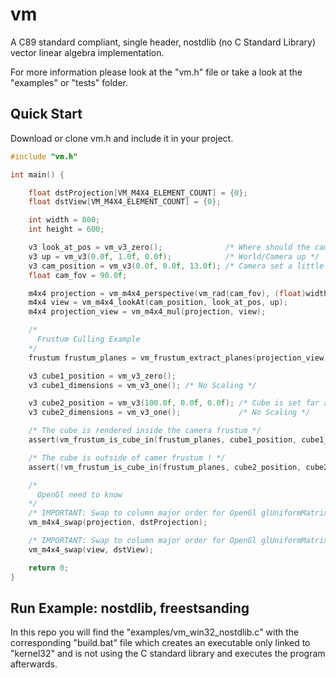 # vm
A C89 standard compliant, single header, nostdlib (no C Standard Library) vector linear algebra implementation.

For more information please look at the "vm.h" file or take a look at the "examples" or "tests" folder.

## Quick Start

Download or clone vm.h and include it in your project.

```C
#include "vm.h"

int main() {

    float dstProjection[VM_M4X4_ELEMENT_COUNT] = {0};
    float dstView[VM_M4X4_ELEMENT_COUNT] = {0};

    int width = 800;
    int height = 600;

    v3 look_at_pos = vm_v3_zero();              /* Where should the camera look at */
    v3 up = vm_v3(0.0f, 1.0f, 0.0f);            /* World/Camera up */
    v3 cam_position = vm_v3(0.0f, 0.0f, 13.0f); /* Camera set a little bit back */
    float cam_fov = 90.0f;

    m4x4 projection = vm_m4x4_perspective(vm_rad(cam_fov), (float)width / (float)height, 0.1f, 1000.0f);
    m4x4 view = vm_m4x4_lookAt(cam_position, look_at_pos, up);
    m4x4 projection_view = vm_m4x4_mul(projection, view);

    /*
      Frustum Culling Example
    */
    frustum frustum_planes = vm_frustum_extract_planes(projection_view);

    v3 cube1_position = vm_v3_zero();
    v3 cube1_dimensions = vm_v3_one(); /* No Scaling */

    v3 cube2_position = vm_v3(100.0f, 0.0f, 0.0f); /* Cube is set far away to the left */
    v3 cube2_dimensions = vm_v3_one();             /* No Scaling */

    /* The cube is rendered inside the camera frustum */
    assert(vm_frustum_is_cube_in(frustum_planes, cube1_position, cube1_dimensions, 0.15f));

    /* The cube is outside of camer frustum ! */
    assert(!vm_frustum_is_cube_in(frustum_planes, cube2_position, cube2_dimensions, 0.15f));

    /*
      OpenGl need to know
    */
    /* IMPORTANT: Swap to column major order for OpenGl glUniformMatrix4fv */
    vm_m4x4_swap(projection, dstProjection);

    /* IMPORTANT: Swap to column major order for OpenGl glUniformMatrix4fv */
    vm_m4x4_swap(view, dstView);

    return 0;
}
```

## Run Example: nostdlib, freestsanding

In this repo you will find the "examples/vm_win32_nostdlib.c" with the corresponding "build.bat" file which
creates an executable only linked to "kernel32" and is not using the C standard library and executes the program afterwards.
